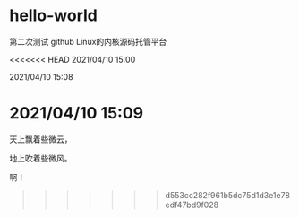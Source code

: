 # hello-world
第二次测试
github Linux的内核源码托管平台

<<<<<<< HEAD
2021/04/10 15:00 



2021/04/10 15:08



2021/04/10 15:09
=======
天上飘着些微云，

地上吹着些微风。

啊！
>>>>>>> d553cc282f961b5dc75d1d3e1e78edf47bd9f028

